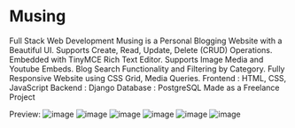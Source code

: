 # Musing
Full Stack Web Development Musing is a Personal Blogging Website with a Beautiful UI. Supports Create, Read, Update, Delete (CRUD) Operations. Embedded with TinyMCE Rich Text Editor. Supports Image Media and Youtube Embeds. Blog Search Functionality and Filtering by Category. Fully Responsive Website using CSS Grid, Media Queries. Frontend : HTML, CSS, JavaScript Backend : Django Database : PostgreSQL
Made as a Freelance Project

Preview:
![image](https://user-images.githubusercontent.com/64136587/161224027-179c0477-d1d9-4aff-97cf-aaeddff996ae.png)
![image](https://user-images.githubusercontent.com/64136587/161224081-f81ce8dc-c816-4f27-995d-b1b2ab8d6613.png)
![image](https://user-images.githubusercontent.com/64136587/161224165-784cca42-c7b3-40a8-87bb-b5cb45bc12e4.png)
![image](https://user-images.githubusercontent.com/64136587/161224199-97d3d185-6ebe-47da-b48b-6622a4a72816.png)
![image](https://user-images.githubusercontent.com/64136587/161224232-1827200e-d3f7-43f7-92d4-1fdba95e3d08.png)
![image](https://user-images.githubusercontent.com/64136587/161224727-7a299d29-4102-4990-a443-03751186ca98.png)
